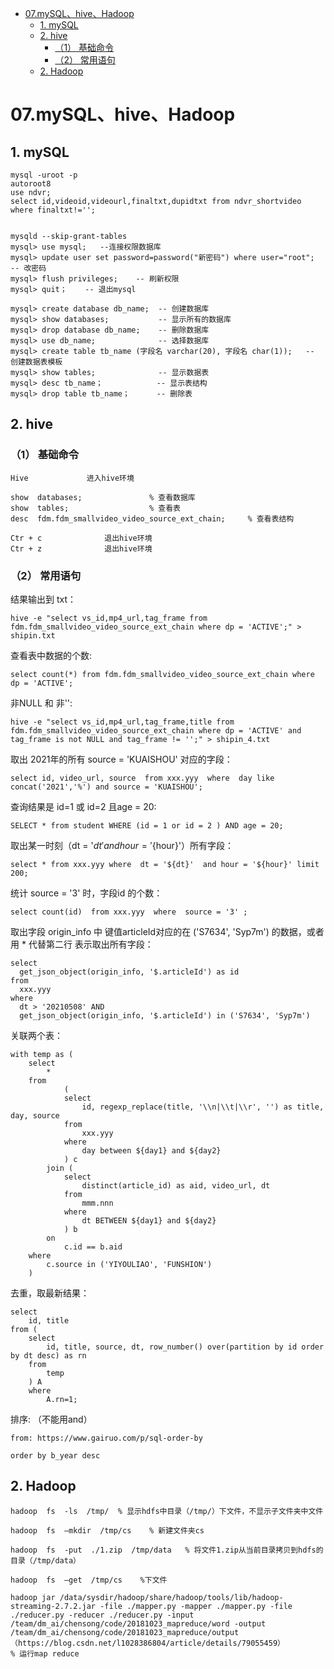 

- [07.mySQL、hive、Hadoop](#07mysqlhivehadoop)
  - [1. mySQL](#1-mysql)
  - [2. hive](#2-hive)
    - [（1） 基础命令](#1-基础命令)
    - [（2） 常用语句](#2-常用语句)
  - [2. Hadoop](#2-hadoop)



# 07.mySQL、hive、Hadoop


## 1. mySQL
```shell
mysql -uroot -p
autoroot8
use ndvr;
select id,videoid,videourl,finaltxt,dupidtxt from ndvr_shortvideo where finaltxt!='';


mysqld --skip-grant-tables   
mysql> use mysql;   --连接权限数据库
mysql> update user set password=password("新密码") where user="root";   -- 改密码
mysql> flush privileges;    -- 刷新权限
mysql> quit；    -- 退出mysql

mysql> create database db_name;  -- 创建数据库
mysql> show databases;           -- 显示所有的数据库
mysql> drop database db_name;    -- 删除数据库
mysql> use db_name;              -- 选择数据库
mysql> create table tb_name (字段名 varchar(20), 字段名 char(1));   -- 创建数据表模板
mysql> show tables;              -- 显示数据表
mysql> desc tb_name；            -- 显示表结构
mysql> drop table tb_name；      -- 删除表
```

## 2. hive

### （1） 基础命令
```shell
Hive  	         进入hive环境

show  databases;               % 查看数据库
show  tables;                  % 查看表
desc  fdm.fdm_smallvideo_video_source_ext_chain;     % 查看表结构

Ctr + c 	         退出hive环境
Ctr + z 	         退出hive环境

```



### （2） 常用语句
结果输出到 txt：
```shell
hive -e "select vs_id,mp4_url,tag_frame from fdm.fdm_smallvideo_video_source_ext_chain where dp = 'ACTIVE';" > shipin.txt
```

查看表中数据的个数:
```shell
select count(*) from fdm.fdm_smallvideo_video_source_ext_chain where dp = 'ACTIVE';   
```

非NULL 和 非'':
```shell
hive -e "select vs_id,mp4_url,tag_frame,title from fdm.fdm_smallvideo_video_source_ext_chain where dp = 'ACTIVE' and tag_frame is not NULL and tag_frame != '';" > shipin_4.txt
```


取出 2021年的所有 source = 'KUAISHOU' 对应的字段：
```shell
select id, video_url, source  from xxx.yyy  where  day like concat('2021','%') and source = 'KUAISHOU';
```

查询结果是 id=1 或 id=2 且age = 20:
```shell
SELECT * from student WHERE (id = 1 or id = 2 ) AND age = 20;
```

取出某一时刻（dt = '${dt}'  and hour = '${hour}'）所有字段：
```shell
select * from xxx.yyy where  dt = '${dt}'  and hour = '${hour}' limit 200;
```

统计 source = '3' 时，字段id 的个数：
```shell
select count(id)  from xxx.yyy  where  source = '3' ;
```

取出字段 origin_info 中 键值articleId对应的在 ('S7634', 'Syp7m') 的数据，或者用 * 代替第二行 表示取出所有字段：
```shell
select
  get_json_object(origin_info, '$.articleId') as id
from
  xxx.yyy
where
  dt > '20210508' AND
  get_json_object(origin_info, '$.articleId') in ('S7634', 'Syp7m')
```

关联两个表：
```shell
with temp as (
    select 
        * 
    from 
            (
            select 
                id, regexp_replace(title, '\\n|\\t|\\r', '') as title, day, source 
            from 
                xxx.yyy 
            where 
                day between ${day1} and ${day2}
            ) c 
        join (
            select 
                distinct(article_id) as aid, video_url, dt 
            from 
                mmm.nnn 
            where 
                dt BETWEEN ${day1} and ${day2}
            ) b 
        on 
            c.id == b.aid 
    where 
        c.source in ('YIYOULIAO', 'FUNSHION')
    )
```

去重，取最新结果：
```shell
select 
    id, title 
from (
    select 
        id, title, source, dt, row_number() over(partition by id order by dt desc) as rn 
    from 
        temp
    ) A 
    where 
        A.rn=1;
```


排序: （不能用and）
```shell
from: https://www.gairuo.com/p/sql-order-by

order by b_year desc

```






## 2. Hadoop 
```shell
hadoop  fs  -ls  /tmp/  % 显示hdfs中目录（/tmp/）下文件，不显示子文件夹中文件

hadoop  fs  –mkdir  /tmp/cs    % 新建文件夹cs

hadoop  fs  -put  ./1.zip  /tmp/data   % 将文件1.zip从当前目录拷贝到hdfs的目录（/tmp/data）

hadoop  fs  –get  /tmp/cs    %下文件

hadoop jar /data/sysdir/hadoop/share/hadoop/tools/lib/hadoop-streaming-2.7.2.jar -file ./mapper.py -mapper ./mapper.py -file ./reducer.py -reducer ./reducer.py -input /team/dm_ai/chensong/code/20181023_mapreduce/word -output /team/dm_ai/chensong/code/20181023_mapreduce/output
（https://blog.csdn.net/l1028386804/article/details/79055459）
% 运行map reduce
```

